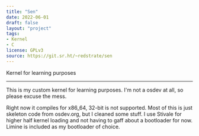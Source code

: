 ```yaml
---
title: "Sen"
date: 2022-06-01
draft: false
layout: "project"
tags:
- Kernel
- C
license: GPLv3
source: https://git.sr.ht/~redstrate/sen
---
```


Kernel for learning purposes

<!--more-->
---

This is my custom kernel for learning purposes. I'm not a osdev at all, so please excuse the mess.

Right now it compiles for x86_64, 32-bit is not supported. Most of this is just skeleton code from osdev.org, but I cleaned some stuff. I use Stivale for higher half kernel loading and not having to gaff about a bootloader for now. Limine is included as my bootloader of choice.
